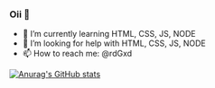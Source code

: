 ### Oii 👋

- 🌱 I’m currently learning HTML, CSS, JS, NODE
- 🤔 I’m looking for help with HTML, CSS, JS, NODE
- 📫 How to reach me: @rdGxd


[![Anurag's GitHub stats](https://github-readme-stats.vercel.app/api?username=rdGxdr&count_private=true&show_icons=true&theme=radical)](https://github.com/anuraghazra/github-readme-stats)


